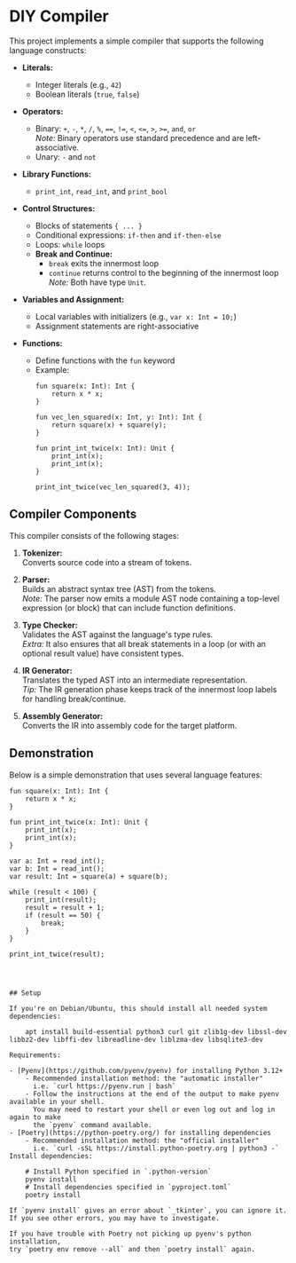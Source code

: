 # DIY Compiler 

This project implements a simple compiler that supports the following language constructs:

- **Literals:**  
  - Integer literals (e.g., `42`)
  - Boolean literals (`true`, `false`)

- **Operators:**  
  - Binary: `+`, `-`, `*`, `/`, `%`, `==`, `!=`, `<`, `<=`, `>`, `>=`, `and`, `or`  
    _Note:_ Binary operators use standard precedence and are left-associative.
  - Unary: `-` and `not`

- **Library Functions:**  
  - `print_int`, `read_int`, and `print_bool`

- **Control Structures:**  
  - Blocks of statements `{ ... }`
  - Conditional expressions: `if-then` and `if-then-else`
  - Loops: `while` loops
  - **Break and Continue:**  
    - `break` exits the innermost loop  
    - `continue` returns control to the beginning of the innermost loop  
    _Note:_ Both have type `Unit`.

- **Variables and Assignment:**  
  - Local variables with initializers (e.g., `var x: Int = 10;`)
  - Assignment statements are right-associative

- **Functions:**  
  - Define functions with the `fun` keyword  
  - Example:  
    ```  
    fun square(x: Int): Int {
        return x * x;
    }
    
    fun vec_len_squared(x: Int, y: Int): Int {
        return square(x) + square(y);
    }
    
    fun print_int_twice(x: Int): Unit {
        print_int(x);
        print_int(x);
    }
    
    print_int_twice(vec_len_squared(3, 4));
    ```

## Compiler Components

This compiler consists of the following stages:

1. **Tokenizer:**  
   Converts source code into a stream of tokens.

2. **Parser:**  
   Builds an abstract syntax tree (AST) from the tokens.  
   _Note:_ The parser now emits a module AST node containing a top-level expression (or block) that can include function definitions.

3. **Type Checker:**  
   Validates the AST against the language's type rules.  
   _Extra:_ It also ensures that all break statements in a loop (or with an optional result value) have consistent types.

4. **IR Generator:**  
   Translates the typed AST into an intermediate representation.  
   _Tip:_ The IR generation phase keeps track of the innermost loop labels for handling break/continue.

5. **Assembly Generator:**  
   Converts the IR into assembly code for the target platform.

## Demonstration

Below is a simple demonstration that uses several language features:

```plaintext
fun square(x: Int): Int {
    return x * x;
}

fun print_int_twice(x: Int): Unit {
    print_int(x);
    print_int(x);
}

var a: Int = read_int();
var b: Int = read_int();
var result: Int = square(a) + square(b);

while (result < 100) {
    print_int(result);
    result = result + 1;
    if (result == 50) {
        break;
    }
}

print_int_twice(result);




## Setup

If you're on Debian/Ubuntu, this should install all needed system dependencies:

    apt install build-essential python3 curl git zlib1g-dev libssl-dev libbz2-dev libffi-dev libreadline-dev liblzma-dev libsqlite3-dev

Requirements:

- [Pyenv](https://github.com/pyenv/pyenv) for installing Python 3.12+
    - Recommended installation method: the "automatic installer"
      i.e. `curl https://pyenv.run | bash`
    - Follow the instructions at the end of the output to make pyenv available in your shell.
      You may need to restart your shell or even log out and log in again to make
      the `pyenv` command available.
- [Poetry](https://python-poetry.org/) for installing dependencies
    - Recommended installation method: the "official installer"
      i.e. `curl -sSL https://install.python-poetry.org | python3 -`
Install dependencies:

    # Install Python specified in `.python-version`
    pyenv install
    # Install dependencies specified in `pyproject.toml`
    poetry install

If `pyenv install` gives an error about `_tkinter`, you can ignore it.
If you see other errors, you may have to investigate.

If you have trouble with Poetry not picking up pyenv's python installation,
try `poetry env remove --all` and then `poetry install` again.

